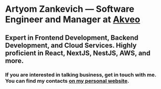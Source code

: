 # Artyom Zankevich — Software Engineer and Manager at [Akveo](https://www.akveo.com)
## Expert in Frontend Development, Backend Development, and Cloud Services. Highly proficient in React, NextJS, NestJS, AWS, and more.

### If you are interested in talking business, get in touch with me. You can find my contacts [on my personal website](https://www.zankevich.com).
